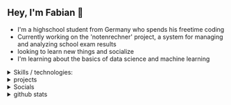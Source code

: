 ## Hey, I'm Fabian 👋

- I'm a highschool student from Germany who spends his freetime coding 
- Currently working on the 'notenrechner' project, a system for managing and analyzing school exam results
- looking to learn new things and socialize
- I'm learning about the basics of data science and machine learning


<details>
<summary>Skills / technologies:</summary>

### experienced / sufficient:

![Python](https://img.shields.io/badge/python-%2314354C.svg?style=for-the-badge&logo=python&logoColor=white)
![Git](https://img.shields.io/badge/git-%23F05033.svg?style=for-the-badge&logo=git&logoColor=white)
![Github](https://img.shields.io/badge/GitHub-100000?style=for-the-badge&logo=github&logoColor=white)
![Fedora Linux](https://img.shields.io/badge/Fedora-294172?style=for-the-badge&logo=fedora&logoColor=white)

### intermediate:

![Streamlit framework](https://img.shields.io/badge/Streamlit-FF4B4B?style=for-the-badge&logo=Streamlit&logoColor=white)
![JavaScript](https://img.shields.io/badge/javascript-%23323330.svg?style=for-the-badge&logo=javascript&logoColor=%23F7DF1E)
![Neovim](https://img.shields.io/badge/NeoVim-%2357A143.svg?&style=for-the-badge&logo=neovim&logoColor=white)

### basics:

![HTML5](https://img.shields.io/badge/html5-%23E34F26.svg?style=for-the-badge&logo=html5&logoColor=white)


### currently learning:

![Shell script](https://img.shields.io/badge/Shell_Script-121011?style=for-the-badge&logo=gnu-bash&logoColor=white)
![GNU Bash](https://img.shields.io/badge/GNU%20Bash-4EAA25?style=for-the-badge&logo=GNU%20Bash&logoColor=white)

</details>



<details>
<summary>projects</summary>

# Projects

## ❗ Disclaimer ❗
Most of my current projects are either a proof of concept or a way for me to learn new things.
Most of them are also unfinished because I either didn't yet have the time to complete them or decided I want to focus on learning something else before coming back to the project.


<details>
<summary>Notenrechner</summary>

# [Notenrechner](https://github.com/fabischw/notenrechner) (= [Notenrechner light](https://github.com/fabischw/notenrechner-light))
🚧 still in development 🚧 - mostly a learning project, not an actual project for individual use
### Description
This project provides an easy, flexible way of organizing exam results from german highschools.
The project allows for a lot of customaziation because of the structure used.


### technologies used
- python
- Pl/SQL (Oracle database 21c XE)
- streamlit framework
- git + github
- pandas 

### What I learned / key takeaways
- databases:
    - how to structure data in relational databases
    - how to implement a database in PL/SQL

- python:
    - streamlit framework
    - splitting a python project in multiple files, ore regular use of OOP


- other lessons learned / skills aqcuired:
    - documentation a project (planning phase included)
    - splitting a project in backend / frontend
    - using git and github + streamlit cloud
    - planning of projects
    - don't start a big project if you have to study for your finals 🤦‍♂️
    - perseverance is important when working on a bigger project


### future plans
- finish the app.

</details>


<details>
<summary>Orbitrechner</summary>

# Orbitrechner
❗ I can't share a functional version of this project because I used copyrighted images. Source file can be found in [this reposirotry](https://github.com/fabischw/orbitrechner-proof-of-concept) ❗
If you want to see this project in action, please contact me.
### Description
This project was my first real project. It was expanded gradually after starting out with a tkinter graphical user interface that provided access to tons of space-related functions.
More details can be found in the corresponding repository.

### technologies used
- python:
    - Tkinter
    - Requests library
    - Dropbox module
    - hashing
    - (webhooks)
    - Pygame

- very basic web versions:
    - Anvil web app

### What I learned / key takeaways
- Python:
    - basics (data structures, functions, OOP)
    - Tkinter (creating GUIs with multiple windows)
    - APIs (requesting data from multiple spaceflight related APIs)
    - using Dropbox module to pull from/ push to a folder
    - editing files with python 
    - Pygame (using pygame to visualize the outcome of a calculation(planetary orbits))




</details>



</details>



<details>
<summary>Socials</summary>

[![Discord](https://img.shields.io/badge/Discord-7289DA?style=for-the-badge&logo=discord&logoColor=white)](https://discordapp.com/users/fabischw#6038)
[![Stackoverflow](https://img.shields.io/badge/Stack_Overflow-FE7A16?style=for-the-badge&logo=stack-overflow&logoColor=white)](https://meta.stackoverflow.com/users/20103140/fabischw)
[![leetcode](https://img.shields.io/badge/-LeetCode-FFA116?style=for-the-badge&logo=LeetCode&logoColor=black)](https://leetcode.com/fabischw/)
[![Github](https://img.shields.io/badge/GitHub-100000?style=for-the-badge&logo=github&logoColor=white)](https://github.com/fabischw)

[codingame](https://www.codingame.com/profile/9023b459657e64a500b78b2f38591e391437415)

<!---
Add LinkedIn
--->
</details>

<details>
<summary>github stats</summary>



![fabischw's Github Stats](https://github-readme-stats.vercel.app/api?username=fabischw&show_icons=true&count_private=true&theme=tokyonight)
![fabischw's top language](https://github-readme-stats.vercel.app/api/top-langs/?username=fabischw&show_icons=true&count_private=true&theme=tokyonight)
![fabischw's streaks](https://github-readme-streak-stats.herokuapp.com/?user=fabischw&show_icons=true&count_private=true&theme=dark)

## activity graph:
![fabischw's activity graph](https://activity-graph.herokuapp.com/graph?username=fabischw&theme=tokyonight)

## summary:
![fabishw summary](https://github-profile-summary-cards.vercel.app/api/cards/profile-details?username=fabischw&theme=tokyonight)





## profile stats:

<a href="https://www.github.com/fabischw" target="_blank" rel="noreferrer"><img
src="https://img.shields.io/github/followers/fabischw?logo=github&style=for-the-badge&color=0891b2&labelColor=1c1917" /></a>


[<img src="https://komarev.com/ghpvc/?username=fabischw&label=Profile+Views&color=4287f5&style=flat" />](https://github.com/fabischw)


</details>




